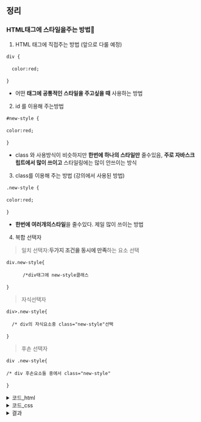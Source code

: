 ## 정리
### HTML태그에 스타일을주는 방법🔗

1. HTML 태그에 직접주는 방법 (앞으로 다룰 예정)
```
div {

  color:red;

}
```

* 어떤 **태그에 공통적인 스타일을 주고싶을 때** 사용하는 방법 

2. id 를 이용해 주는방법

```
#new-style {

color:red;

}
```

* class 와 사용방식이 비슷하지만 **한번에 하나의 스타일만** 줄수있음, **주로 자바스크립트에서 많이 쓰이고** 스타일링에는 많이 안쓰이는 방식

3. class를 이용해 주는 방법 (강의에서 사용된 방법)

```
.new-style {

color:red;

}
```

* **한번에 여러개의스타일**을 줄수있다. 제일 많이 쓰이는 방법 


4. 복합 선택자

> 일치 선택자:**두가지 조건을 동시에 만족**하는 요소 선택 

```
div.new-style{

      /*div태그에 new-style클래스

}
```

> 자식선택자

```
div>.new-style{

  /* div의 자식요소중 class="new-style"선택

}
```

> 후손 선택자

```
div .new-style{

/* div 후손요소들 중에서 class="new-style"

}
```

  <details>
    <summary>코드_html</summary>
    
    ```
    <!DOCTYPE html>
    <html lang="en">
    <head>
      <meta charset="UTF-8">
      <meta name="viewport" content="width=device-width, initial-scale=1.0">
      <title>Document</title>
      <link href="/chapter3/css/style.css" rel="stylesheet" type="text/css" />
    </head>
    <body>
      <div class="red border-blue">BTS</div>
      <img src="https://pbs.twimg.com/media/E_OPRLmVIAEXVPr.jpg" class="img-size"/>
      <div class="border-blue img-size margin-space padding-space">BOX</div>
    </body>
    </html>
    ```
  </details>

  <details>
    <summary>코드_css</summary>
    
    ```
    .red {
      color: red;
      background-color: yellow;
      text-align: center;
    }

    .border-blue {
      border: 1px solid blue;
    }

    .img-size {
      width: 200px;
      height: 200px;
    }

    .margin-space {
      margin-top: 40px;
      margin-left: 100px;
    }

    .padding-space {
      padding-top: 40px;
    }
    ```
  </details>

  <details>
    <summary>결과</summary>
    
  ![css](/img/css.png)
    
  </details>
